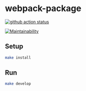 # webpack-package

[![github action status](https://github.com/github/freevad-frontend/frontend-project-11/workflows/Node%20CI/badge.svg)](https://github.com/github/freevad-frontend/frontend-project-11/actions)

[![Maintainability](https://api.codeclimate.com/v1/badges/ba0790d579d48a21b2b8/maintainability)](https://codeclimate.com/github/freevad-frontend/frontend-project-11/maintainability)

## Setup

```sh
make install
```

## Run

```sh
make develop
```



